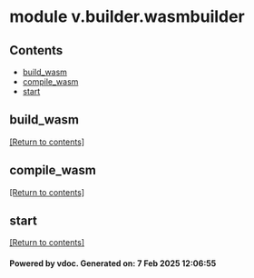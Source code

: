 # module v.builder.wasmbuilder


## Contents
- [build_wasm](#build_wasm)
- [compile_wasm](#compile_wasm)
- [start](#start)

## build_wasm
[[Return to contents]](#Contents)

## compile_wasm
[[Return to contents]](#Contents)

## start
[[Return to contents]](#Contents)

#### Powered by vdoc. Generated on: 7 Feb 2025 12:06:55
